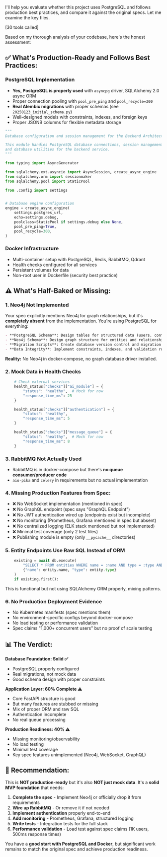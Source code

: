 I'll help you evaluate whether this project uses PostgreSQL and follows production best practices, and compare it against the original specs. Let me examine the key files.

[30 tools called]

Based on my thorough analysis of your codebase, here's the honest assessment:

## ✅ **What's Production-Ready and Follows Best Practices:**

### PostgreSQL Implementation
- **Yes, PostgreSQL is properly used** with `asyncpg` driver, SQLAlchemy 2.0 async ORM
- Proper connection pooling with `pool_pre_ping` and `pool_recycle=300`
- **Real Alembic migrations** with proper schemas (see `20250123_initial_schema.py`)
- Well-designed models with constraints, indexes, and foreign keys
- Proper JSONB columns for flexible metadata storage

```1:24:src/backend-architecture/app/core/database.py
"""
Database configuration and session management for the Backend Architecture Module.

This module handles PostgreSQL database connections, session management,
and database utilities for the backend service.
"""

from typing import AsyncGenerator

from sqlalchemy.ext.asyncio import AsyncSession, create_async_engine
from sqlalchemy.orm import sessionmaker
from sqlalchemy.pool import StaticPool

from .config import settings


# Database engine configuration
engine = create_async_engine(
    settings.postgres_url,
    echo=settings.debug,
    poolclass=StaticPool if settings.debug else None,
    pool_pre_ping=True,
    pool_recycle=300,
)
```

### Docker Infrastructure
- Multi-container setup with PostgreSQL, Redis, RabbitMQ, Qdrant
- Health checks configured for all services
- Persistent volumes for data
- Non-root user in Dockerfile (security best practice)

## ⚠️ **What's Half-Baked or Missing:**

### 1. **Neo4j Not Implemented**
Your spec explicitly mentions Neo4j for graph relationships, but it's **completely absent** from the implementation. You're using PostgreSQL for everything:

```28:32:docs/modules/backend-architecture/Backend-Architecture-Spec.md
- **PostgreSQL Schema**: Design tables for structured data (users, configurations, metadata)
- **Neo4j Schema**: Design graph structure for entities and relationships
- **Migration Scripts**: Create database version control and migration tools
- **Data Integrity**: Implement constraints, indexes, and validation rules
```

**Reality:** No Neo4j in docker-compose, no graph database driver installed.

### 2. **Mock Data in Health Checks**
```45:59:src/backend-architecture/app/api/api_v1/endpoints/health.py
    # Check external services
    health_status["checks"]["ai_module"] = {
        "status": "healthy",  # Mock for now
        "response_time_ms": 25
    }

    health_status["checks"]["authentication"] = {
        "status": "healthy",
        "response_time_ms": 5
    }

    health_status["checks"]["message_queue"] = {
        "status": "healthy",  # Mock for now
        "response_time_ms": 8
    }
```

### 3. **RabbitMQ Not Actually Used**
- RabbitMQ is in docker-compose but there's **no queue consumer/producer code**
- `aio-pika` and `celery` in requirements but no actual implementation

### 4. **Missing Production Features from Spec:**
- ❌ No WebSocket implementation (mentioned in spec)
- ❌ No GraphQL endpoint (spec says "GraphQL Endpoint")
- ❌ No JWT authentication wired up (endpoints exist but incomplete)
- ❌ No monitoring (Prometheus, Grafana mentioned in spec but absent)
- ❌ No centralized logging (ELK stack mentioned but not implemented)
- ❌ Minimal test coverage (only 2 test files)
- ❌ Publishing module is empty (only `__pycache__` directories)

### 5. **Entity Endpoints Use Raw SQL Instead of ORM**
```32:36:src/backend-architecture/app/api/api_v1/endpoints/entities.py
    existing = await db.execute(
        "SELECT * FROM entities WHERE name = :name AND type = :type AND is_active = true",
        {"name": entity.name, "type": entity.type}
    )
    if existing.first():
```

This is functional but not using SQLAlchemy ORM properly, mixing patterns.

### 6. **No Production Deployment Evidence**
- No Kubernetes manifests (spec mentions them)
- No environment-specific configs beyond docker-compose
- No load testing or performance validation
- Spec claims "1,000+ concurrent users" but no proof of scale testing

## 📊 **The Verdict:**

**Database Foundation: Solid ✅**
- PostgreSQL properly configured
- Real migrations, not mock data
- Good schema design with proper constraints

**Application Layer: 60% Complete ⚠️**
- Core FastAPI structure is good
- But many features are stubbed or missing
- Mix of proper ORM and raw SQL
- Authentication incomplete
- No real queue processing

**Production Readiness: 40% ⚠️**
- Missing monitoring/observability
- No load testing
- Minimal test coverage
- Key spec features unimplemented (Neo4j, WebSocket, GraphQL)

## 🎯 **Recommendation:**

This is **NOT production-ready** but it's also **NOT just mock data**. It's a **solid MVP foundation** that needs:

1. **Complete the spec** - Implement Neo4j or officially drop it from requirements
2. **Wire up RabbitMQ** - Or remove it if not needed
3. **Implement authentication** properly end-to-end
4. **Add monitoring** - Prometheus, Grafana, structured logging
5. **Write tests** - Integration tests for the full stack
6. **Performance validation** - Load test against spec claims (1K users, 500ms response times)

You have a **good start with PostgreSQL and Docker**, but significant work remains to match the original spec and achieve production readiness.